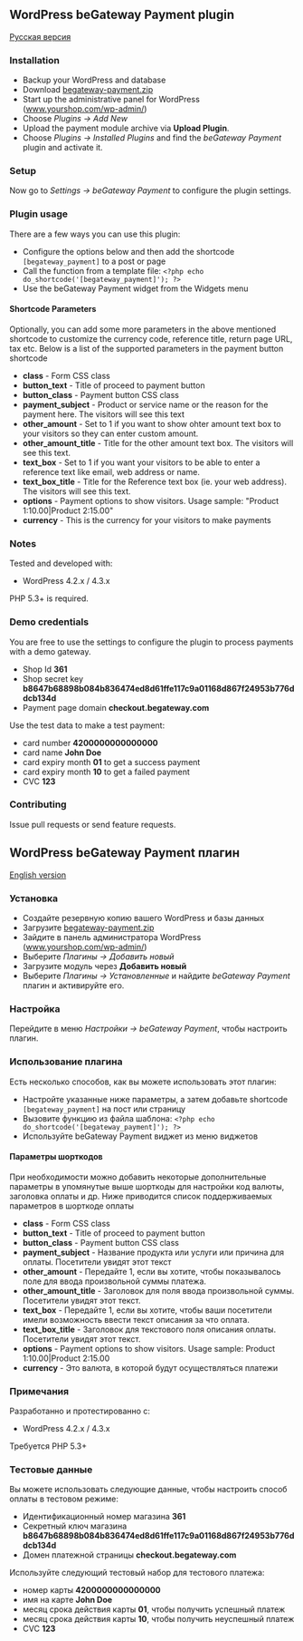 ## WordPress beGateway Payment plugin

[Русская версия](#wordpress-begateway-payment-плагин)

### Installation

  * Backup your WordPress and database
  * Download [begateway-payment.zip](https://github.com/beGateway/wordpress-payment-plugin/blob/master/begateway-payment.zip?raw=true)
  * Start up the administrative panel for WordPress (www.yourshop.com/wp-admin/)
  * Choose _Plugins -> Add New_
  * Upload the payment module archive via **Upload Plugin**.
  * Choose _Plugins -> Installed Plugins_ and find the _beGateway Payment_ plugin and activate it.

### Setup

Now go to _Settings -> beGateway Payment_ to configure the plugin settings.

### Plugin usage

There are a few ways you can use this plugin:

  * Configure the options below and then add the shortcode `[begateway_payment]` to a post or page
  * Call the function from a template file: `<?php echo do_shortcode('[begateway_payment]'); ?>`
  * Use the beGateway Payment widget from the Widgets menu

#### Shortcode Parameters

Optionally, you can add some more parameters in the above mentioned shortcode to customize the currency code, reference title, return page URL, tax etc. Below is a list of the supported parameters in the payment button shortcode

  * **class** - Form CSS class
  * **button_text** - Title of proceed to payment button
  * **button_class** - Payment button CSS class
  * **payment_subject** - Product or service name or the reason for the payment here. The visitors will see this text
  * **other_amount** - Set to 1 if you want to show ohter amount text box to your visitors so they can enter custom amount.
  * **other_amount_title** - Title for the other amount text box. The visitors will see this text.
  * **text_box** - Set to 1 if you want your visitors to be able to enter a reference text like email, web address or name.
  * **text_box_title** - Title for the Reference text box (ie. your web address). The visitors will see this text.
  * **options** - Payment options to show visitors. Usage sample: "Product 1:10.00|Product 2:15.00"
  * **currency** - This is the currency for your visitors to make payments

### Notes

Tested and developed with:

  * WordPress 4.2.x / 4.3.x

PHP 5.3+ is required.

### Demo credentials

You are free to use the settings to configure the plugin to process
payments with a demo gateway.

  * Shop Id __361__
  * Shop secret key __b8647b68898b084b836474ed8d61ffe117c9a01168d867f24953b776ddcb134d__
  * Payment page domain __checkout.begateway.com__

Use the test data to make a test payment:

  * card number __4200000000000000__
  * card name __John Doe__
  * card expiry month __01__ to get a success payment
  * card expiry month __10__ to get a failed payment
  * CVC __123__

### Contributing

Issue pull requests or send feature requests.

## WordPress beGateway Payment плагин

[English version](#wordpress-begateway-payment-plugin)

### Установка

  * Создайте резервную копию вашего WordPress и базы данных
  * Загрузите [begateway-payment.zip](https://github.com/beGateway/wordpress-payment-plugin/blob/master/begateway-payment.zip?raw=true)
  * Зайдите в панель администратора WordPress (www.yourshop.com/wp-admin/)
  * Выберите _Плагины -> Добавить новый_
  * Загрузите модуль через **Добавить новый**
  * Выберите _Плагины -> Установленные_ и найдите _beGateway Payment_ плагин и активируйте его.

### Настройка

Перейдите в меню _Настройки -> beGateway Payment_, чтобы настроить плагин.

### Использование плагина

Есть несколько способов, как вы можете использовать этот плагин:

  * Настройте указанные ниже параметры, а затем добавьте shortcode `[begateway_payment]` на пост или страницу
  * Вызовите функцию из файла шаблона: `<?php echo do_shortcode('[begateway_payment]'); ?>`
  * Используйте beGateway Payment виджет из меню виджетов

#### Параметры шорткодов

При необходимости можно добавить некоторые дополнительные параметры в упомянутые выше шорткоды для настройки код валюты, заголовка оплаты и др. Ниже приводится список поддерживаемых параметров в шорткоде оплаты

  * **class** - Form CSS class
  * **button_text** - Title of proceed to payment button
  * **button_class** - Payment button CSS class
  * **payment_subject** - Название продукта или услуги или причина для оплаты. Посетители увидят этот текст
  * **other_amount** - Передайте 1, если вы хотите, чтобы показывалось поле для ввода произвольной суммы платежа.
  * **other_amount_title** - Заголовок для поля ввода произвольной суммы. Посетители увидят этот текст.
  * **text_box** - Передайте 1, если вы хотите, чтобы ваши посетители имели возможность ввести текст описания за что оплата.
  * **text_box_title** - Заголовок для текстового поля описания оплаты. Посетители увидят этот текст.
  * **options** - Payment options to show visitors. Usage sample: Product 1:10.00|Product 2:15.00
  * **currency** - Это валюта, в которой будут осуществляться платежи

### Примечания

Разработанно и протестированно с:

  * WordPress 4.2.x / 4.3.x

Требуется PHP 5.3+

### Тестовые данные

Вы можете использовать следующие данные, чтобы настроить способ оплаты в
тестовом режиме:

  * Идентификационный номер магазина __361__
  * Секретный ключ магазина __b8647b68898b084b836474ed8d61ffe117c9a01168d867f24953b776ddcb134d__
  * Домен платежной страницы __checkout.begateway.com__

Используйте следующий тестовый набор для тестового платежа:

  * номер карты __4200000000000000__
  * имя на карте __John Doe__
  * месяц срока действия карты __01__, чтобы получить успешный платеж
  * месяц срока действия карты __10__, чтобы получить неуспешный платеж
  * CVC __123__
